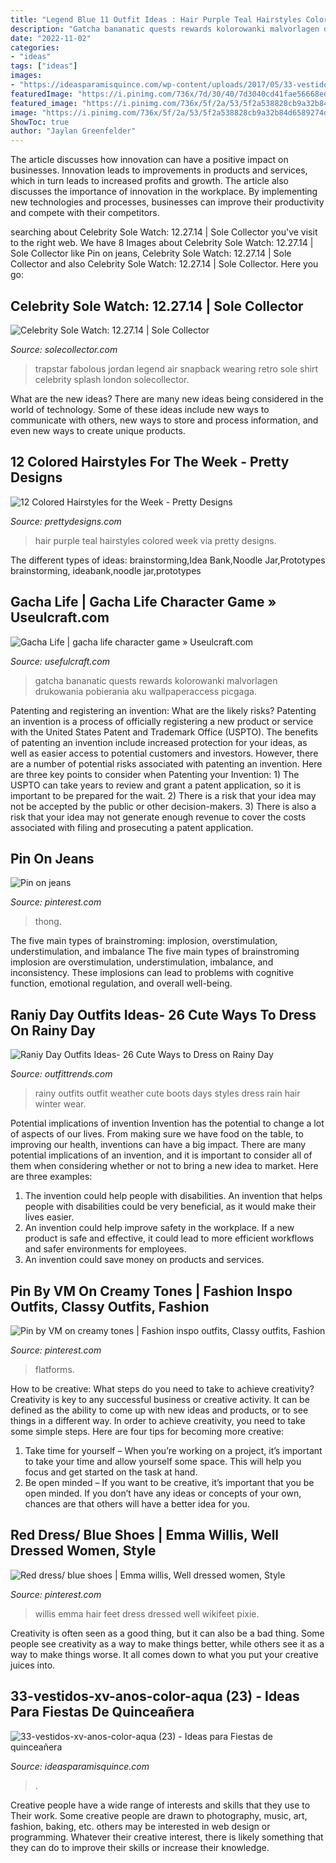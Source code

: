 ```yaml
---
title: "Legend Blue 11 Outfit Ideas : Hair Purple Teal Hairstyles Colored Week Via Pretty Designs"
description: "Gatcha bananatic quests rewards kolorowanki malvorlagen drukowania pobierania aku wallpaperaccess picgaga"
date: "2022-11-02"
categories:
- "ideas"
tags: ["ideas"]
images:
- "https://ideasparamisquince.com/wp-content/uploads/2017/05/33-vestidos-xv-anos-color-aqua-23.jpg"
featuredImage: "https://i.pinimg.com/736x/7d/30/40/7d3040cd41fae56668ed1bb8d9125dfc.jpg"
featured_image: "https://i.pinimg.com/736x/5f/2a/53/5f2a538828cb9a32b84d6589274daddf--pixie-styles-emma-willis.jpg"
image: "https://i.pinimg.com/736x/5f/2a/53/5f2a538828cb9a32b84d6589274daddf--pixie-styles-emma-willis.jpg"
ShowToc: true
author: "Jaylan Greenfelder"
---
```



The article discusses how innovation can have a positive impact on businesses. Innovation leads to improvements in products and services, which in turn leads to increased profits and growth. The article also discusses the importance of innovation in the workplace. By implementing new technologies and processes, businesses can improve their productivity and compete with their competitors.

	

		
searching about Celebrity Sole Watch: 12.27.14 | Sole Collector you've visit to the right web. We have 8 Images about Celebrity Sole Watch: 12.27.14 | Sole Collector like Pin on jeans, Celebrity Sole Watch: 12.27.14 | Sole Collector and also Celebrity Sole Watch: 12.27.14 | Sole Collector. Here you go:
		
    
## Celebrity Sole Watch: 12.27.14 | Sole Collector

<img loading=lazy src="http://images.solecollector.com/complex/image/upload/wzyr6rnyl1x7zke1earu.jpg" onerror="this.onerror=null;this.src='https://tse2.mm.bing.net/th?id=OIP.XzD0COrg9nqYKAbr6LJizgHaHa&amp;pid=15.1';" alt="Celebrity Sole Watch: 12.27.14 | Sole Collector">

_Source: solecollector.com_

>trapstar fabolous jordan legend air snapback wearing retro sole shirt celebrity splash london solecollector. 

	

What are the new ideas?
There are many new ideas being considered in the world of technology. Some of these ideas include new ways to communicate with others, new ways to store and process information, and even new ways to create unique products.

    
## 12 Colored Hairstyles For The Week - Pretty Designs

<img loading=lazy src="https://www.prettydesigns.com/wp-content/uploads/2014/07/Teal-and-Purple-Hair.jpg" onerror="this.onerror=null;this.src='https://tse2.mm.bing.net/th?id=OIP.xtAmbuWOgZRj_d6Y5DXhDAHaJ4&amp;pid=15.1';" alt="12 Colored Hairstyles for the Week - Pretty Designs">

_Source: prettydesigns.com_

>hair purple teal hairstyles colored week via pretty designs. 

	

The different types of ideas: brainstorming,Idea Bank,Noodle Jar,Prototypes
brainstorming, ideabank,noodle jar,prototypes

    
## Gacha Life | Gacha Life Character Game » Useulcraft.com

<img loading=lazy src="https://www.usefulcraft.com/wp-content/uploads/2019/12/gacha-life-9.jpg" onerror="this.onerror=null;this.src='https://tse1.mm.bing.net/th?id=OIP.0aKj5K8nNRyo9Nit0IdE0wHaEK&amp;pid=15.1';" alt="Gacha Life | gacha life character game » Useulcraft.com">

_Source: usefulcraft.com_

>gatcha bananatic quests rewards kolorowanki malvorlagen drukowania pobierania aku wallpaperaccess picgaga. 

	

Patenting and registering an invention: What are the likely risks?
Patenting an invention is a process of officially registering a new product or service with the United States Patent and Trademark Office (USPTO). The benefits of patenting an invention include increased protection for your ideas, as well as easier access to potential customers and investors. However, there are a number of potential risks associated with patenting an invention. Here are three key points to consider when Patenting your Invention: 1) The USPTO can take years to review and grant a patent application, so it is important to be prepared for the wait. 2) There is a risk that your idea may not be accepted by the public or other decision-makers. 3) There is also a risk that your idea may not generate enough revenue to cover the costs associated with filing and prosecuting a patent application.

    
## Pin On Jeans

<img loading=lazy src="https://i.pinimg.com/736x/7d/30/40/7d3040cd41fae56668ed1bb8d9125dfc.jpg" onerror="this.onerror=null;this.src='https://tse4.mm.bing.net/th?id=OIP.gXvn6NPNMADRyCb89NY0uQHaJd&amp;pid=15.1';" alt="Pin on jeans">

_Source: pinterest.com_

>thong. 

	

The five main types of brainstroming: implosion, overstimulation, understimulation, and imbalance
The five main types of brainstroming implosion are overstimulation, understimulation, imbalance, and inconsistency. These implosions can lead to problems with cognitive function, emotional regulation, and overall well-being.

    
## Raniy Day Outfits Ideas- 26 Cute Ways To Dress On Rainy Day

<img loading=lazy src="https://www.outfittrends.com/wp-content/uploads/2016/06/black-boots-683x1024.png" onerror="this.onerror=null;this.src='https://tse3.mm.bing.net/th?id=OIP.ci-8QOa5wtl7s-b_HHLfpAHaLG&amp;pid=15.1';" alt="Raniy Day Outfits Ideas- 26 Cute Ways to Dress on Rainy Day">

_Source: outfittrends.com_

>rainy outfits outfit weather cute boots days styles dress rain hair winter wear. 

	

Potential implications of invention
Invention has the potential to change a lot of aspects of our lives. From making sure we have food on the table, to improving our health, inventions can have a big impact. There are many potential implications of an invention, and it is important to consider all of them when considering whether or not to bring a new idea to market. Here are three examples: 
1. The invention could help people with disabilities. An invention that helps people with disabilities could be very beneficial, as it would make their lives easier. 
2. An invention could help improve safety in the workplace. If a new product is safe and effective, it could lead to more efficient workflows and safer environments for employees. 
3. An invention could save money on products and services.

    
## Pin By VM On Creamy Tones | Fashion Inspo Outfits, Classy Outfits, Fashion

<img loading=lazy src="https://i.pinimg.com/736x/cf/73/23/cf73235ad9183bf4072c8819aedf196a.jpg" onerror="this.onerror=null;this.src='https://tse4.mm.bing.net/th?id=OIP.vCSI9HRPW4BWruUIiVAGGwHaJP&amp;pid=15.1';" alt="Pin by VM on creamy tones | Fashion inspo outfits, Classy outfits, Fashion">

_Source: pinterest.com_

>flatforms. 

	

How to be creative: What steps do you need to take to achieve creativity?
Creativity is key to any successful business or creative activity. It can be defined as the ability to come up with new ideas and products, or to see things in a different way. In order to achieve creativity, you need to take some simple steps. Here are four tips for becoming more creative: 
1) Take time for yourself – When you’re working on a project, it’s important to take your time and allow yourself some space. This will help you focus and get started on the task at hand. 
2) Be open minded – If you want to be creative, it’s important that you be open minded. If you don’t have any ideas or concepts of your own, chances are that others will have a better idea for you.

    
## Red Dress/ Blue Shoes | Emma Willis, Well Dressed Women, Style

<img loading=lazy src="https://i.pinimg.com/736x/5f/2a/53/5f2a538828cb9a32b84d6589274daddf--pixie-styles-emma-willis.jpg" onerror="this.onerror=null;this.src='https://tse2.mm.bing.net/th?id=OIP.TCGcZ_9kdt481R4HIQ3kXwHaLJ&amp;pid=15.1';" alt="Red dress/ blue shoes | Emma willis, Well dressed women, Style">

_Source: pinterest.com_

>willis emma hair feet dress dressed well wikifeet pixie. 

	

Creativity is often seen as a good thing, but it can also be a bad thing. Some people see creativity as a way to make things better, while others see it as a way to make things worse. It all comes down to what you put your creative juices into.

    
## 33-vestidos-xv-anos-color-aqua (23) - Ideas Para Fiestas De Quinceañera

<img loading=lazy src="https://ideasparamisquince.com/wp-content/uploads/2017/05/33-vestidos-xv-anos-color-aqua-23.jpg" onerror="this.onerror=null;this.src='https://tse1.mm.bing.net/th?id=OIP.Moa5xf2yAJA17eNnOCKKQAHaJ3&amp;pid=15.1';" alt="33-vestidos-xv-anos-color-aqua (23) - Ideas para Fiestas de quinceañera">

_Source: ideasparamisquince.com_

>. 

	

Creative people have a wide range of interests and skills that they use to Their work. Some creative people are drawn to photography, music, art, fashion, baking, etc. others may be interested in web design or programming. Whatever their creative interest, there is likely something that they can do to improve their skills or increase their knowledge.

